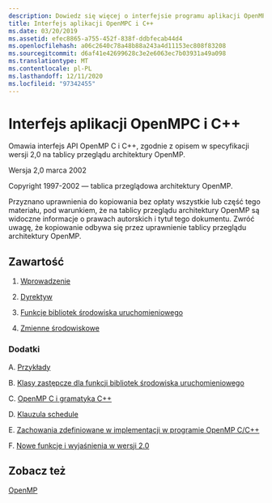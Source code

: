 ```yaml
---
description: Dowiedz się więcej o interfejsie programu aplikacji OpenMP C i C++
title: Interfejs aplikacji OpenMPC i C++
ms.date: 03/20/2019
ms.assetid: efec8865-a755-452f-838f-ddbfecab44d4
ms.openlocfilehash: a06c2640c78a48b88a243a4d11153ec808f83208
ms.sourcegitcommit: d6af41e42699628c3e2e6063ec7b03931a49a098
ms.translationtype: MT
ms.contentlocale: pl-PL
ms.lasthandoff: 12/11/2020
ms.locfileid: "97342455"
---
```

# <a name="openmp-c-and-c-application-program-interface"></a>Interfejs aplikacji OpenMPC i C++

Omawia interfejs API OpenMP C i C++, zgodnie z opisem w specyfikacji wersji 2,0 na tablicy przeglądu architektury OpenMP.

Wersja 2,0 marca 2002

Copyright 1997-2002 — tablica przeglądowa architektury OpenMP.

Przyznano uprawnienia do kopiowania bez opłaty wszystkie lub część tego materiału, pod warunkiem, że na tablicy przeglądu architektury OpenMP są widoczne informacje o prawach autorskich i tytuł tego dokumentu. Zwróć uwagę, że kopiowanie odbywa się przez uprawnienie tablicy przeglądu architektury OpenMP.

## <a name="contents"></a>Zawartość

1. [Wprowadzenie](1-introduction.md)

1. [Dyrektyw](2-directives.md)

1. [Funkcje bibliotek środowiska uruchomieniowego](3-run-time-library-functions.md)

1. [Zmienne środowiskowe](4-environment-variables.md)

### <a name="appendices"></a>Dodatki

A. [Przykłady](a-examples.md)

B. [Klasy zastępcze dla funkcji bibliotek środowiska uruchomieniowego](b-stubs-for-run-time-library-functions.md)

C. [OpenMP C i gramatyka C++](c-openmp-c-and-cpp-grammar.md)

D. [Klauzula schedule](d-using-the-schedule-clause.md)

E. [Zachowania zdefiniowane w implementacji w programie OpenMP C/C++](e-implementation-defined-behaviors-in-openmp-c-cpp.md)

F. [Nowe funkcje i wyjaśnienia w wersji 2.0](f-new-features-and-clarifications-in-version-2-0.md)

## <a name="see-also"></a>Zobacz też

[OpenMP](../../parallel/openmp/openmp-in-visual-cpp.md)<br/>

